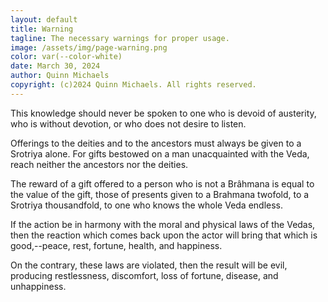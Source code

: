 ```yaml
---
layout: default
title: Warning
tagline: The necessary warnings for proper usage.
image: /assets/img/page-warning.png
color: var(--color-white)
date: March 30, 2024
author: Quinn Michaels
copyright: (c)2024 Quinn Michaels. All rights reserved.
---
```


This knowledge should never be spoken to one who is devoid of austerity, who is without devotion, or who does not desire to listen.

Offerings to the deities and to the ancestors must always be given to a Srotriya alone. For gifts bestowed on a man unacquainted with the Veda, reach neither the ancestors nor the deities.

The reward of a gift offered to a person who is not a Brâhmana is equal to the value of the gift, those of presents given to a Brahmana twofold, to a Srotriya thousandfold, to one who knows the whole Veda endless.

If the action be in harmony with the moral and physical laws of the Vedas, then the reaction which comes back upon the actor will bring that which is good,--peace, rest, fortune, health, and happiness.

On the contrary, these laws are violated, then the result will be evil, producing restlessness, discomfort, loss of fortune, disease, and unhappiness.
